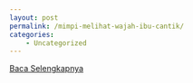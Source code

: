 ```yaml
---
layout: post
permalink: /mimpi-melihat-wajah-ibu-cantik/
categories:
    - Uncategorized
---
```


[Baca Selengkapnya](/04)